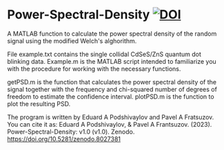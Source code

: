 # Power-Spectral-Density [![DOI](https://zenodo.org/badge/652526054.svg)](https://zenodo.org/badge/latestdoi/652526054)
A MATLAB function to calculate the power spectral density of the random signal using the modified Welch's alghorithm.

File example.txt contains the single collidal CdSeS/ZnS quantum dot blinking data. Example.m is the MATLAB script intended to familiarize you with the procedure for working with the necessary functions.

getPSD.m is the function that calculates the power spectral density of the signal together with the frequency and chi-squared number of degrees of freedom to estimate the confidence interval.
plotPSD.m is the function to plot the resulting PSD.

The program is written by Eduard A Podshivaylov and Pavel A Fratsuzov. You can cite it as:
Eduard A Podshivaylov, & Pavel A Frantsuzov. (2023). Power-Spectral-Density: v1.0 (v1.0). Zenodo. https://doi.org/10.5281/zenodo.8027381
